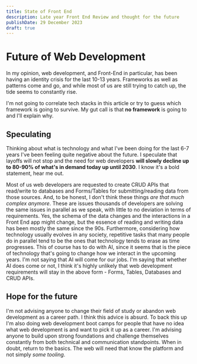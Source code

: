 ```yaml
---
title: State of Front End
description: Late year Front End Review and thought for the future
publishDate: 29 December 2023
draft: true
---
```


# Future of Web Development

In my opinion, web development, and Front-End in particular, has been having an identity crisis for the last 10-13 years. Frameworks as well as patterns come and go, and while most of us are still trying to catch up, the tide seems to constantly rise.

I'm not going to correlate tech stacks in this article or try to guess which framework is going to survive. My gut call is that **no framework** is going to and I'll explain why.

## Speculating

Thinking about what is technology and what I've been doing for the last 6-7 years I've been feeling quite negative about the future. I speculate that layoffs will not stop and the need for web developers **will slowly decline up to 80-90% of what's in demand today up until 2030**. I know it's a bold statement, hear me out.

Most of us web developers are requested to create CRUD APIs that read/write to databases and Forms/Tables for submitting/reading data from those sources. And, to be honest, I don't think these things _are that much complex anymore_. These are issues thousands of developers are solving the same issues in parallel as we speak, with little to no deviation in terms of requirements. Yes, the schema of the data changes and the interactions in a Front End app might change, but the essence of reading and writing data has been mostly the same since the 90s. Furthermore, considering how technology usually evolves in any society, repetitive tasks that many people do in parallel tend to be the ones that technology tends to erase as time progresses. This of course has to do with AI, since it seems that is the piece of technology that's going to change how we interact in the upcoming years. I'm not saying that AI will come for our jobs. I'm saying that whether AI does come or not, I think it's highly unlikely that web development requirements will stay in the above form - Forms, Tables, Databases and CRUD APIs.

## Hope for the future

I'm not advising anyone to change their field of study or abandon web development as a career path. I think this advice is absurd. To back this up I'm also doing web development boot camps for people that have no idea what web development is and want to pick it up as a career.
I'm advising anyone to build upon strong foundations and challenge themselves constantly from both technical and communication standpoints.
When in doubt, return to the basics. The web will need that know the platform and not simply _some tooling_.
